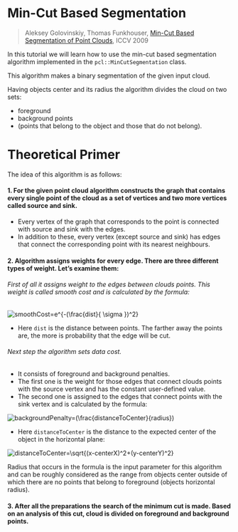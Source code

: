 # Min-Cut Based Segmentation

> Aleksey Golovinskiy, Thomas Funkhouser, [Min-Cut Based Segmentation of Point Clouds](https://gfx.cs.princeton.edu/pubs/Golovinskiy_2009_MBS/index.php), ICCV 2009

In this tutorial we will learn how to use the min-cut based segmentation algorithm implemented in the  `pcl::MinCutSegmentation`  class. 

This algorithm makes a binary segmentation of the given input cloud. 

Having objects center and its radius the algorithm divides the cloud on two sets: 
- foreground
- background points 
- (points that belong to the object and those that do not belong).

# Theoretical Primer

The idea of this algorithm is as follows:

#### 1.  For the given point cloud algorithm constructs the graph that contains every single point of the cloud as a set of vertices and two more vertices called source and sink. 
- Every vertex of the graph that corresponds to the point is connected with source and sink with the edges. 
- In addition to these, every vertex (except source and sink) has edges that connect the corresponding point with its nearest neighbours.
    
#### 2.  Algorithm assigns weights for every edge. There are three different types of weight. Let’s examine them:

######  First of all it assigns weight to the edges between clouds points. This weight is called smooth cost and is calculated by the formula:
    
![smoothCost=e^{-(\frac{dist}{ \sigma })^2}](http://pointclouds.org/documentation/tutorials/_images/math/1fc3ab04b431a5a9fc94ff920fea881f359e93ad.png)

- Here  `dist`  is the distance between points. The farther away the points are, the more is probability that the edge will be cut.
    
######  Next step the algorithm sets data cost. 
- It consists of foreground and background penalties. 
- The first one is the weight for those edges that connect clouds points with the source vertex and has the constant user-defined value. 
- The second one is assigned to the edges that connect points with the sink vertex and is calculated by the formula:

![backgroundPenalty=(\frac{distanceToCenter}{radius})](http://pointclouds.org/documentation/tutorials/_images/math/cb263f17e35975b9e36257b7ca48ee6c4ae4109d.png)    

- Here  `distanceToCenter` is the distance to the expected center of the object in the horizontal plane:
    
![distanceToCenter=\sqrt{(x-centerX)^2+(y-centerY)^2}](http://pointclouds.org/documentation/tutorials/_images/math/5a41b013d617316f08a1ed173341ad112945652e.png)
    
Radius that occurs in the formula is the input parameter for this algorithm and can be roughly considered as the range from objects center outside of which there are no points that belong to foreground (objects horizontal radius).

####  3. After all the preparations the search of the minimum cut is made. Based on an analysis of this cut, cloud is divided on foreground and background points.

